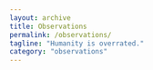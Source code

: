 ```yaml
---
layout: archive
title: Observations
permalink: /observations/
tagline: "Humanity is overrated."
category: "observations"
---
```


